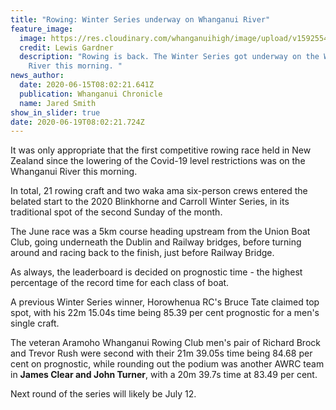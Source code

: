 ```yaml
---
title: "Rowing: Winter Series underway on Whanganui River"
feature_image:
  image: https://res.cloudinary.com/whanganuihigh/image/upload/v1592554550/News/Rowing._Chron_15.6.20.James_Clear_and_John_Turner.jpg
  credit: Lewis Gardner
  description: "Rowing is back. The Winter Series got underway on the Whanganui
    River this morning. "
news_author:
  date: 2020-06-15T08:02:21.641Z
  publication: Whanganui Chronicle
  name: Jared Smith
show_in_slider: true
date: 2020-06-19T08:02:21.724Z
---
```

It was only appropriate that the first competitive rowing race held in New Zealand since the lowering of the Covid-19 level restrictions was on the Whanganui River this morning.

In total, 21 rowing craft and two waka ama six-person crews entered the belated start to the 2020 Blinkhorne and Carroll Winter Series, in its traditional spot of the second Sunday of the month.

The June race was a 5km course heading upstream from the Union Boat Club, going underneath the Dublin and Railway bridges, before turning around and racing back to the finish, just before Railway Bridge.

As always, the leaderboard is decided on prognostic time - the highest percentage of the record time for each class of boat.

A previous Winter Series winner, Horowhenua RC's Bruce Tate claimed top spot, with his 22m 15.04s time being 85.39 per cent prognostic for a men's single craft.

The veteran Aramoho Whanganui Rowing Club men's pair of Richard Brock and Trevor Rush were second with their 21m 39.05s time being 84.68 per cent on prognostic, while rounding out the podium was another AWRC team in **James Clear and John Turner**, with a 20m 39.7s time at 83.49 per cent.

Next round of the series will likely be July 12.

